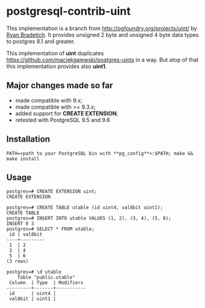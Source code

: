 # postgresql-contrib-uint

This implementation is a branch from http://pgfoundry.org/projects/uint/ by [Ryan Bradetich]( http://pgfoundry.org/users/rbrad/).
It provides unsigned 2 byte and unsigned 4 byte data types to postgres 8.1 and greater.

This implementation of **uint** duplicates https://github.com/maciekgajewski/postgres-uints in a way. But atop of that this implementation provides also **uint1**.

## Major changes made so far

- made compatible with 9.x;
- made compatible with >= 9.3.x;
- added support for **CREATE EXTENSION**;
- retested with PostgreSQL 9.5 and 9.6

## Installation
```
PATH=<path to your PostgreSQL bin with **pg_config**>:$PATH; make && make install
```

## Usage

```
postgres=# CREATE EXTENSION uint;
CREATE EXTENSION

postgres=# CREATE TABLE utable (id uint4, val8bit uint1);
CREATE TABLE
postgres=# INSERT INTO utable VALUES (1, 2), (3, 4), (5, 6);
INSERT 0 3
postgres=# SELECT * FROM utable;
 id | val8bit 
----+---------
 1  | 2
 3  | 4
 5  | 6
(3 rows)

postgres=# \d utable 
    Table "public.utable"
 Column  | Type  | Modifiers 
---------+-------+-----------
 id      | uint4 | 
 val8bit | uint1 | 
```
